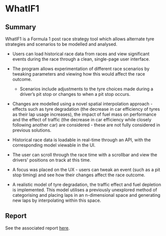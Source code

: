 # WhatIF1

## Summary

WhatIF1 is a Formula 1 post race strategy tool which allows alternate tyre strategies and scenarios to be modelled and analysed.

- Users can load historical race data from races and view significant events during the race through a clean,
single-page user interface. 
- The program allows experimentation of different race scenarios by
tweaking parameters and viewing how this would affect the race outcome.
  - Scenarios include adjustments to the tyre choices made during a driver’s pit stop or changes to when a pit stop occurs.
- Changes are modelled using a novel spatial interpolation approach - effects such as tyre degradation (the decrease in car efficiency of tyres as their lap usage increases), the impact of fuel mass on performance and the effect of traffic (the decrease in car efficiency while closely following another car) are considered - these are not fully considered in previous solutions.

- Historical race data is loadable in real-time through an API, with the corresponding model viewable in the UI.
- The user can scroll through the race time with a scrollbar and view the drivers' positions on track at this time.
- A focus was placed on the UX - users can tweak an event (such as a pit stop timing) and see how their changes affect the race outcome.
- A realistic model of tyre degradation, the traffic effect and fuel depletion is implemented. This model utilises a previously unexplored method of categorising and placing laps in an n-dimensional space and generating new laps by interpolating within this space.

## Report
See the associated report [here](https://drive.google.com/file/d/1lp4KjNkhlgvyfC1Px_MAAZHDlQKkypxD/view).
